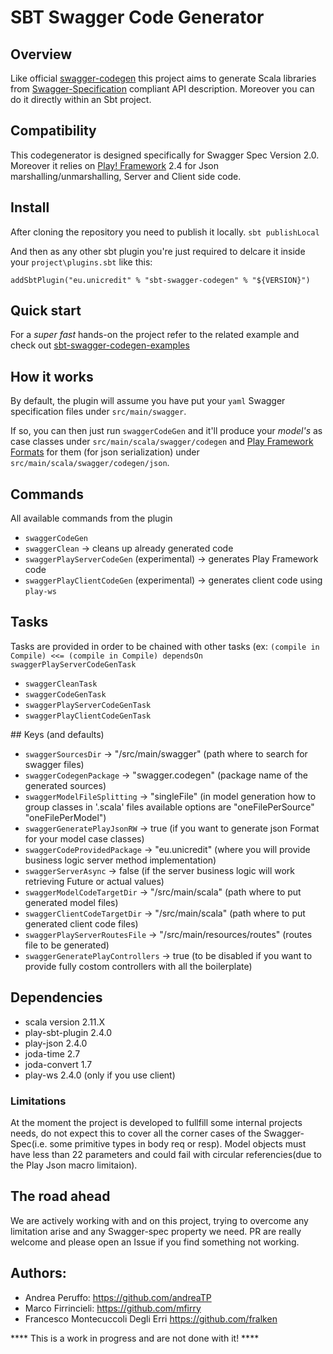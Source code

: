 # SBT Swagger Code Generator

## Overview

Like official [swagger-codegen](https://github.com/swagger-api/swagger-codegen) this project aims to generate Scala libraries from [Swagger-Specification](https://github.com/swagger-api/swagger-spec) compliant API description.
Moreover you can do it directly within an Sbt project.

## Compatibility

This codegenerator is designed specifically for Swagger Spec Version 2.0. Moreover it relies on [Play! Framework](http://www.playframework.com/) 2.4 for Json marshalling/unmarshalling, Server and Client side code.

## Install

After cloning the repository you need to publish it locally.
`sbt publishLocal`

And then as any other sbt plugin you're just required to delcare it inside your `project\plugins.sbt` like this:

`addSbtPlugin("eu.unicredit" % "sbt-swagger-codegen" % "${VERSION}")`

## Quick start

For a *super fast* hands-on the project refer to the related example and check out [sbt-swagger-codegen-examples](https://github.com/unicredit/sbt-swagger-codegen-examples)

## How it works

By default, the plugin will assume you have put your `yaml` Swagger specification files under `src/main/swagger`.

If so, you can then just run `swaggerCodeGen` and it'll produce your *model's* as case classes under `src/main/scala/swagger/codegen` and [Play Framework](www.playframework.com) [Formats](https://www.playframework.com/documentation/2.4.x/ScalaJsonCombinators#Format) for them (for json serialization) under `src/main/scala/swagger/codegen/json`.


## Commands

All available commands from the plugin

- `swaggerCodeGen`
- `swaggerClean`  -> cleans up already generated code
- `swaggerPlayServerCodeGen` (experimental)   -> generates Play Framework code
- `swaggerPlayClientCodeGen` (experimental)   -> generates client code using `play-ws`

## Tasks

Tasks are provided in order to be chained with other tasks (ex: ```(compile in Compile) <<= (compile in Compile) dependsOn swaggerPlayServerCodeGenTask```

- `swaggerCleanTask`
- `swaggerCodeGenTask`
- `swaggerPlayServerCodeGenTask`
- `swaggerPlayClientCodeGenTask`

## Keys (and defaults)

- `swaggerSourcesDir` 			-> "/src/main/swagger" (path where to search for swagger files)
- `swaggerCodegenPackage`			-> "swagger.codegen" (package name of the generated sources)
- `swaggerModelFileSplitting`		-> "singleFile" (in model generation how to group classes in '.scala' files available options are "oneFilePerSource" "oneFilePerModel")
- `swaggerGeneratePlayJsonRW`		-> true (if you want to generate json Format for your model case classes)
- `swaggerCodeProvidedPackage`	-> "eu.unicredit" (where you will provide business logic server method implementation)
- `swaggerServerAsync`			-> false (if the server business logic will work retrieving Future or actual values)
- `swaggerModelCodeTargetDir`	-> "/src/main/scala" (path where to put generated model files)
- `swaggerClientCodeTargetDir`	-> "/src/main/scala" (path where to put generated client code files)
- `swaggerPlayServerRoutesFile`	-> "/src/main/resources/routes" (routes file to be generated)
- `swaggerGeneratePlayControllers`	-> true (to be disabled if you want to provide fully costom controllers with all the boilerplate)

## Dependencies

- scala version 2.11.X
- play-sbt-plugin 2.4.0
- play-json 2.4.0
- joda-time 2.7
- joda-convert 1.7
- play-ws 2.4.0 (only if you use client)

### Limitations

At the moment the project is developed to fullfill some internal projects needs, do not expect this to cover all the corner cases of the Swagger-Spec(i.e. some primitive types in body req or resp).
Model objects must have less than 22 parameters and could fail with circular referencies(due to the Play Json macro limitaion).

## The road ahead

We are actively working with and on this project, trying to overcome any limitation arise and any Swagger-spec property we need.
PR are really welcome and please open an Issue if you find something not working.

## Authors:

* Andrea Peruffo: <https://github.com/andreaTP>
* Marco Firrincieli: <https://github.com/mfirry>
* Francesco Montecuccoli Degli Erri <https://github.com/fralken>

**** This is a work in progress and are not done with it! ****
